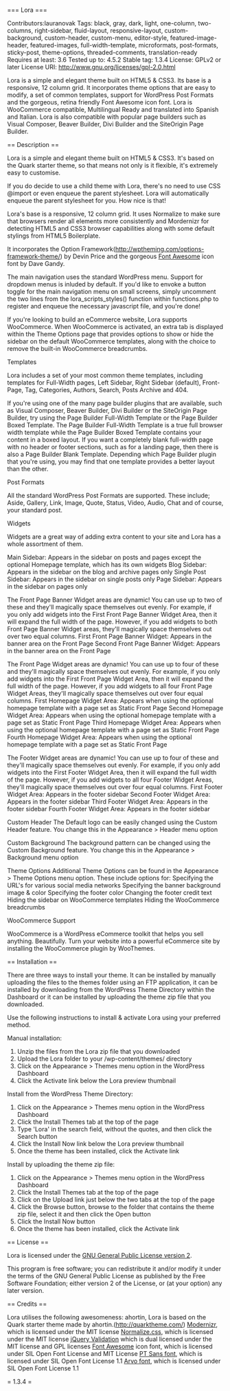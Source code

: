 ===  Lora ===

Contributors:lauranovak
Tags: black, gray, dark, light, one-column, two-columns, right-sidebar, fluid-layout, responsive-layout, custom-background, custom-header, custom-menu, editor-style, featured-image-header, featured-images, full-width-template, microformats, post-formats, sticky-post, theme-options, threaded-comments, translation-ready
Requires at least: 3.6
Tested up to: 4.5.2
Stable tag: 1.3.4
License: GPLv2 or later
License URI: http://www.gnu.org/licenses/gpl-2.0.html

Lora is a simple and elegant theme built on HTML5 & CSS3. Its base is a responsive, 12 column grid. It incorporates theme options that are easy to modify, a set of common templates, support for WordPress Post Formats and the gorgeous, retina friendly Font Awesome icon font. Lora is WooCommerce compatible, Multilingual Ready and translated into Spanish and Italian. Lora is also compatible with popular page builders such as Visual Composer, Beaver Builder, Divi Builder and the SiteOrigin Page Builder.


== Description ==

Lora is a simple and elegant theme built on HTML5 & CSS3. It's based on the Quark starter theme, so that means not only is it flexible, it's extremely easy to customise.

If you do decide to use a child theme with Lora, there's no need to use CSS @import or even enqueue the parent stylesheet. Lora will automatically enqueue the parent stylesheet for you. How nice is that!

Lora's base is a responsive, 12 column grid. It uses Normalize to make sure that browsers render all elements more consistently and Mordernizr for detecting HTML5 and CSS3 browser capabilities along with some default stylings from HTML5 Boilerplate.

It incorporates the Option Framework(http://wptheming.com/options-framework-theme/) by Devin Price and the gorgeous [Font Awesome](http://fortawesome.github.io/Font-Awesome/) icon font by Dave Gandy.

The main navigation uses the standard WordPress menu. Support for dropdown menus is inluded by default. If you'd like to envoke a button toggle for the main navigation menu on small screens, simply uncomment the two lines from the lora_scripts_styles() function within functions.php to register and enqueue the necessary javascript file, and you're done!

If you're looking to build an eCommerce website, Lora supports WooCommerce. When WooCommerce is activated, an extra tab is displayed within the Theme Options page that provides options to show or hide the sidebar on the default WooCommerce templates, along with the choice to remove the built-in WooCommerce breadcrumbs.

Templates

Lora includes a set of your most common theme templates, including templates for Full-Width pages, Left Sidebar, Right Sidebar (default), Front-Page, Tag, Categories, Authors, Search, Posts Archive and 404.

If you're using one of the many page builder plugins that are available, such as Visual Composer, Beaver Builder, Divi Builder or the SiteOrigin Page Builder, try using the Page Builder Full-Width Template or the Page Builder Boxed Template. The Page Builder Full-Width Template is a true full browser width template while the Page Builder Boxed Template contains your content in a boxed layout. If you want a completely blank full-width page with no header or footer sections, such as for a landing page, then there is also a Page Builder Blank Template. Depending which Page Builder plugin that you're using, you may find that one template provides a better layout than the other.

Post Formats

All the standard WordPress Post Formats are supported. These include; Aside, Gallery, Link, Image, Quote, Status, Video, Audio, Chat and of course, your standard post.

Widgets

Widgets are a great way of adding extra content to your site and Lora has a whole assortment of them.

Main Sidebar: Appears in the sidebar on posts and pages except the optional Homepage template, which has its own widgets
Blog Sidebar: Appears in the sidebar on the blog and archive pages only
Single Post Sidebar: Appears in the sidebar on single posts only
Page Sidebar: Appears in the sidebar on pages only

The Front Page Banner Widget areas are dynamic! You can use up to two of these and they'll magically space themselves out evenly. For example, if you only add widgets into the First Front Page Banner Widget Area, then it will expand the full width of the page. However, if you add widgets to both Front Page Banner Widget areas, they'll magically space themselves out over two equal columns.
First Front Page Banner Widget: Appears in the banner area on the Front Page
Second Front Page Banner Widget: Appears in the banner area on the Front Page

The Front Page Widget areas are dynamic! You can use up to four of these and they'll magically space themselves out evenly. For example, if you only add widgets into the First Front Page Widget Area, then it will expand the full width of the page. However, if you add widgets to all four Front Page Widget Areas, they'll magically space themselves out over four equal columns.
First Homepage Widget Area: Appears when using the optional homepage template with a page set as Static Front Page
Second Homepage Widget Area: Appears when using the optional homepage template with a page set as Static Front Page
Third Homepage Widget Area: Appears when using the optional homepage template with a page set as Static Front Page
Fourth Homepage Widget Area: Appears when using the optional homepage template with a page set as Static Front Page

The Footer Widget areas are dynamic! You can use up to four of these and they'll magically space themselves out evenly. For example, if you only add widgets into the First Footer Widget Area, then it will expand the full width of the page. However, if you add widgets to all four Footer Widget Areas, they'll magically space themselves out over four equal columns.
First Footer Widget Area: Appears in the footer sidebar
Second Footer Widget Area: Appears in the footer sidebar
Third Footer Widget Area: Appears in the footer sidebar
Fourth Footer Widget Area: Appears in the footer sidebar

Custom Header
The Default logo can be easily changed using the Custom Header feature. You change this in the Appearance > Header menu option

Custom Background
The background pattern can be changed using the Custom Background feature. You change this in the Appearance > Background menu option

Theme Options
Additional Theme Options can be found in the Appearance > Theme Options menu option. These include options for:
Specifying the URL's for various social media networks
Specifying the banner background image & color
Specifying the footer color
Changing the footer credit text
Hiding the sidebar on WooCommerce templates
Hiding the WooCommerce breadcrumbs

WooCommerce Support

WooCommerce is a WordPress eCommerce toolkit that helps you sell anything. Beautifully. Turn your website into a powerful eCommerce site by installing the WooCommerce plugin by WooThemes.

== Installation ==

There are three ways to install your theme. It can be installed by manually uploading the files to the themes folder using an FTP application,
it can be installed by downloading from the WordPress Theme Directory within the Dashboard or it can be installed by uploading the theme zip
file that you downloaded.

Use the following instructions to install & activate Lora using your preferred method.

Manual installation:

1. Unzip the files from the Lora zip file that you downloaded
2. Upload the Lora folder to your /wp-content/themes/ directory
3. Click on the Appearance > Themes menu option in the WordPress Dashboard
4. Click the Activate link below the Lora preview thumbnail

Install from the WordPress Theme Directory:

1. Click on the Appearance > Themes menu option in the WordPress Dashboard
2. Click the Install Themes tab at the top of the page
3. Type 'Lora' in the search field, without the quotes, and then click the Search button
4. Click the Install Now link below the Lora preview thumbnail
5. Once the theme has been installed, click the Activate link

Install by uploading the theme zip file:

1. Click on the Appearance > Themes menu option in the WordPress Dashboard
2. Click the Install Themes tab at the top of the page
3. Click on the Upload link just below the two tabs at the top of the page
4. Click the Browse button, browse to the folder that contains the theme zip file, select it and then click the Open button
5. Click the Install Now button
6. Once the theme has been installed, click the Activate link


== License ==

Lora is licensed under the [GNU General Public License version 2](http://www.gnu.org/licenses/old-licenses/gpl-2.0.html).

This program is free software; you can redistribute it and/or modify it under the terms of the GNU General Public License as published by the
Free Software Foundation; either version 2 of the License, or (at your option) any later version.


== Credits ==

Lora utilises the following awesomeness:
 ahortin, 
 Lora is based on the Quark starter theme made by ahortin.(http://quarktheme.com/)
[Modernizr](http://modernizr.com), which is licensed under the MIT license
[Normalize.css](https://github.com/necolas/normalize.css), which is licensed under the MIT license
[jQuery Validation](http://bassistance.de/jquery-plugins/jquery-plugin-validation) which is dual licensed under the MIT license and GPL licenses
[Font Awesome](http://fortawesome.github.io/Font-Awesome) icon font, which is licensed under SIL Open Font License and MIT License
[PT Sans font](http://www.google.com/fonts/specimen/PT+Sans), which is licensed under SIL Open Font License 1.1
[Arvo font](http://www.google.com/fonts/specimen/Arvo), which is licensed under SIL Open Font License 1.1




= 1.3.4 =

